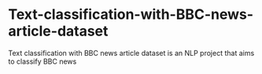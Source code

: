 # Text-classification-with-BBC-news-article-dataset
Text classification with BBC news article dataset is an NLP project that aims to classify BBC news

